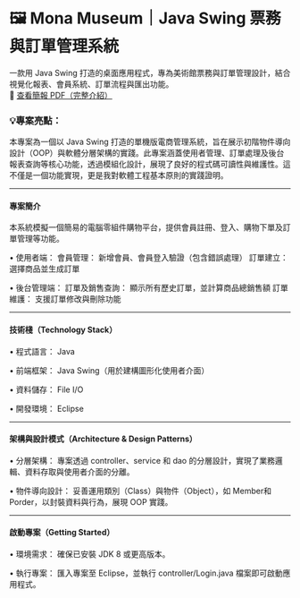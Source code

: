 # 🖼️ Mona Museum｜Java Swing 票務與訂單管理系統
一款用 Java Swing 打造的桌面應用程式，專為美術館票務與訂單管理設計，結合視覺化報表、會員系統、訂單流程與匯出功能。<br>
📄 [查看簡報 PDF（完整介紹）](./MonaMuseum_JavaSwing_TicketSystem.pdf)

### 💡專案亮點： 
本專案為一個以 Java Swing 打造的單機版電商管理系統，旨在展示初階物件導向設計（OOP）與軟體分層架構的實踐。此專案涵蓋使用者管理、訂單處理及後台報表查詢等核心功能，透過模組化設計，展現了良好的程式碼可讀性與維護性。這不僅是一個功能實現，更是我對軟體工程基本原則的實踐證明。
<hr>


#### 專案簡介
本系統模擬一個簡易的電腦零組件購物平台，提供會員註冊、登入、購物下單及訂單管理等功能。

• 使用者端：
會員管理： 新增會員、會員登入驗證（包含錯誤處理）
訂單建立： 選擇商品並生成訂單

• 後台管理端：
訂單及銷售查詢： 顯示所有歷史訂單，並計算商品總銷售額
訂單維護： 支援訂單修改與刪除功能


<hr>

#### 技術棧（Technology Stack）
• 程式語言： Java

• 前端框架： Java Swing（用於建構圖形化使用者介面）

• 資料儲存： File I/O

• 開發環境： Eclipse 

<hr>

#### 架構與設計模式（Architecture & Design Patterns）
• 分層架構： 專案透過 controller、service 和 dao 的分層設計，實現了業務邏輯、資料存取與使用者介面的分離。

• 物件導向設計： 妥善運用類別（Class）與物件（Object），如 Member和 Porder，以封裝資料與行為，展現 OOP 實踐。

<hr>

#### 啟動專案（Getting Started）
• 環境需求： 確保已安裝 JDK 8 或更高版本。

• 執行專案： 匯入專案至 Eclipse，並執行 controller/Login.java 檔案即可啟動應用程式。
